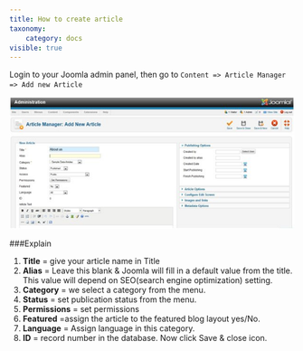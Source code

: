 ```yaml
---
title: How to create article
taxonomy:
    category: docs
visible: true
---
```

Login to your Joomla admin panel, then go to `Content => Article Manager => Add new Article`

![new-article](new-article.jpg)

###Explain

1. **Title** = give your article name in Title
1. **Alias** = Leave this blank & Joomla will fill in a default value from the title. This value will depend on SEO(search engine optimization) setting.
1. **Category** = we select a category from the menu.
1. **Status** = set publication status from the menu.
1. **Permissions** = set permissions
1. **Featured** =assign the article to the featured blog layout yes/No.
1. **Language** = Assign language in this category.
1. **ID** = record number in the database.
Now click Save & close icon.
